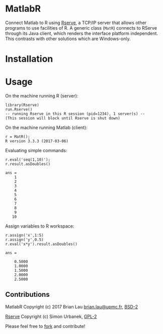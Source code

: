 # MatlabR
Connect Matlab to R using [Rserve](https://rforge.net/Rserve/), a TCP/IP server that allows other programs to use facilities of R. A generic class (`MatR`) connects to RServe through its Java client, which renders the interface platform independent. This contrasts with other solutions which are Windows-only.

# Installation

# Usage
On the machine running R (server):
```
library(Rserve)
run.Rserve()
-- running Rserve in this R session (pid=1234), 1 server(s) --
(This session will block until Rserve is shut down)
```
On the machine running Matlab (client):
```
r = MatR();
R version 3.3.3 (2017-03-06)
```
Evaluating simple commands:
```
r.eval('seq(1,10)');
r.result.asDoubles()

ans =
    1
    2
    3
    4
    5
    6
    7
    8
    9
   10
```
Assign variables to R workspace:
```
r.assign('x',1:5)
r.assign('y',0.5)
r.eval('x*y').result.asDoubles()

ans =

    0.5000
    1.0000
    1.5000
    2.0000
    2.5000
```

Contributions
--------------------------------
MatlabR Copyright (c) 2017 Brian Lau [brian.lau@upmc.fr](mailto:brian.lau@upmc.fr), [BSD-2](https://github.com/brian-lau/MatlabR/blob/master/LICENSE.txt)

[Rserve](https://rforge.net/Rserve/) Copyright (c) Simon Urbanek, [GPL-2](https://www.gnu.org/licenses/old-licenses/gpl-2.0.en.html)

Please feel free to [fork](https://github.com/brian-lau/MatlabR/fork) and contribute!
